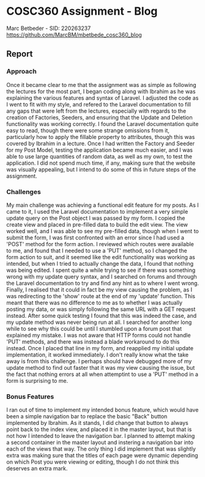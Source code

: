 # COSC360 Assignment - Blog

Marc Betbeder - SID: 220263237
https://github.com/MarcBM/mbetbede_cosc360_blog

## Report

### Approach

Once it became clear to me that the assignment was as simple as following the lectures for the most part, I began coding along with Ibrahim as he was explaining the various features and syntax of Laravel.
I adjusted the code as I went to fit with my style, and refered to the Laravel documentation to fill any gaps that were left from the lectures, especially with regards to the creation of Factories, Seeders, and ensuring that the Update and Deletion functionality was working correctly. I found the Laravel documentation quite easy to read, though there were some strange omissions from it, particularly how to apply the fillable property to attributes, though this was covered by Ibrahim in a lecture.
Once I had written the Factory and Seeder for my Post Model, testing the application became much easier, and I was able to use large quantities of random data, as well as my own, to test the application.
I did not spend much time, if any, making sure that the website was visually appealing, but I intend to do some of this in future steps of the assignment.

### Challenges

My main challenge was achieving a functional edit feature for my posts. As I came to it, I used the Laravel documentation to implement a very simple update query on the Post object I was passed by my form. I copied the create view and placed in pre-filled data to build the edit view. The view worked well, and I was able to see my pre-filled data, though when I went to submit the form, I was first confronted with an error since I had used a 'POST' method for the form action. I reviewed which routes were available to me, and found that I needed to use a 'PUT' method, so I changed the form action to suit, and it seemed like the edit functionality was working as intended, but when I tried to actually change the data, I found that nothing was being edited. I spent quite a while trying to see if there was something wrong with my update query syntax, and I searched on forums and through the Laravel documentation to try and find any hint as to where I went wrong. Finally, I realised that it could in fact be my view causing the problem, as I was redirecting to the 'show' route at the end of my 'update' function. This meant that there was no difference to me as to whether I was actually posting my data, or was simply following the same URL with a GET request instead. After some quick testing I found that this was indeed the case, and my update method was never being run at all. I searched for another long while to see why this could be until I stumbled upon a forum post that explained my mistake. I was not aware that HTTP forms could not handle 'PUT' methods, and there was instead a blade workaround to do this instead. Once I placed that line in my form, and reapplied my initial update implementation, it worked immediately.
I don't really know what the take away is from this challenge. I perhaps should have debugged more of my update method to find out faster that it was my view causing the issue, but the fact that nothing errors at all when attemptint to use a 'PUT' method in a form is surprising to me.

### Bonus Features

I ran out of time to implement my intended bonus feature, which would have been a simple navigation bar to replace the basic "Back" button implemented by Ibrahim. As it stands, I did change that button to always point back to the index view, and placed it in the master layout, but that is not how I intended to leave the navigation bar.
I planned to attempt making a second container in the master layout and instering a navigation bar into each of the views that way.
The only thing I did implement that was slightly extra was making sure that the titles of each page were dynamic depending on which Post you were viewing or editing, though I do not think this deserves an extra mark.
